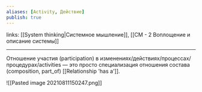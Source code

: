 ```yaml
---
aliases: [Activity, Действие]
publish: true
---
```

links: [[System thinking|Системное мышление]], [[СМ - 2 Воплощение и описание системы]]

---

Отношение участия (participation) в изменениях/действиях/процессах/процедурах/activities — это просто специализация отношения состава (composition, part_of) [[Relationship 'has a']].

![[Pasted image 20210811150247.png]]